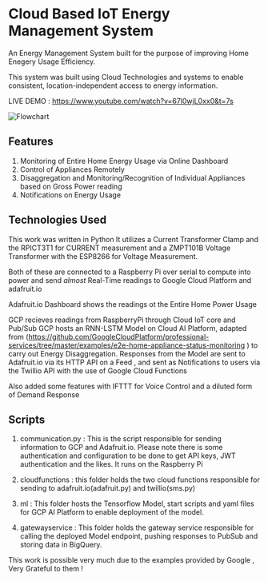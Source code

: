 # Cloud Based IoT Energy Management System
An Energy Management System built for the purpose of improving Home Enegery Usage Efficiency.

This system was built using Cloud Technologies and systems to enable consistent, location-independent access to energy information.

LIVE DEMO : https://www.youtube.com/watch?v=67l0wjL0xx0&t=7s


![Flowchart](https://github.com/wintercameearly/undergrad_proj/blob/master/cronos.jpeg)



## Features 

1. Monitoring of Entire Home Energy Usage via Online Dashboard
2. Control of Appliances Remotely
3. Disaggregation and Monitoring/Recognition of Individual Appliances based on Gross Power reading
4. Notifications on Energy Usage 

## Technologies Used
This work was written in Python
It utilizes a Current Transformer Clamp and the RPICT3T1 for CURRENT measurement and a ZMPT101B Voltage Transformer with the ESP8266 for Voltage Measurement. 

Both of these are connected to a Raspberry Pi over serial to compute into power and send *almost* Real-Time readings to Google Cloud Platform and adafruit.io

Adafruit.io Dashboard shows the readings ot the Entire Home Power Usage 

GCP recieves readings from RaspberryPi through Cloud IoT core and Pub/Sub
GCP hosts an RNN-LSTM Model on Cloud AI Platform, adapted from (https://github.com/GoogleCloudPlatform/professional-services/tree/master/examples/e2e-home-appliance-status-monitoring
) to carry out Energy Disaggregation.
Responses from the Model are sent to Adafruit.io via its HTTP API on a Feed , and sent as Notifications to users via the Twillio API with the use of Google Cloud Functions 

Also added some features with IFTTT for Voice Control and a diluted form of Demand Response

## Scripts

1. communication.py : This is the script responsible for sending information to GCP and Adafruit.io. Please note there is some authentication and configuration to be done to get API keys, JWT authentication and the likes. It runs on the Raspberry Pi

2. cloudfunctions : this folder holds the two cloud functions responsible for sending to adafruit.io(adafruit.py) and twillio(sms.py)

3. ml : This folder hosts the Tensorflow Model, start scripts and yaml files for GCP AI Platform  to enable deployment of the model.

4. gatewayservice : This folder holds the gateway service responsible for calling the deployed Model endpoint, pushing responses to PubSub and storing data in BigQuery.


This work is possible very much due to the examples provided by Google , Very Grateful to them !
